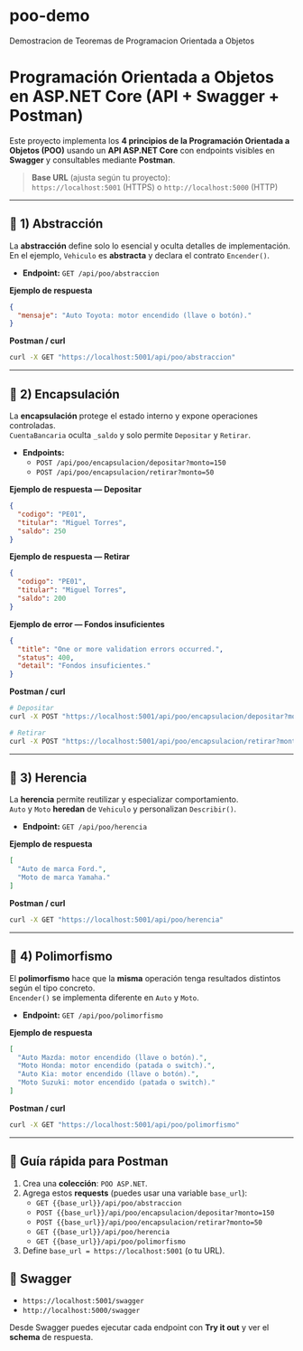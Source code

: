 # poo-demo
Demostracion de Teoremas de Programacion Orientada a Objetos

# Programación Orientada a Objetos en ASP.NET Core (API + Swagger + Postman)

Este proyecto implementa los **4 principios de la Programación Orientada a Objetos (POO)** usando un **API ASP.NET Core** con endpoints visibles en **Swagger** y consultables mediante **Postman**.

> **Base URL** (ajusta según tu proyecto):  
> `https://localhost:5001` (HTTPS) o `http://localhost:5000` (HTTP)

---

## 🔹 1) Abstracción
La **abstracción** define solo lo esencial y oculta detalles de implementación.  
En el ejemplo, `Vehiculo` es **abstracta** y declara el contrato `Encender()`.

- **Endpoint:** `GET /api/poo/abstraccion`

**Ejemplo de respuesta**
```json
{
  "mensaje": "Auto Toyota: motor encendido (llave o botón)."
}
```

**Postman / curl**
```bash
curl -X GET "https://localhost:5001/api/poo/abstraccion"
```

---

## 🔹 2) Encapsulación
La **encapsulación** protege el estado interno y expone operaciones controladas.  
`CuentaBancaria` oculta `_saldo` y solo permite `Depositar` y `Retirar`.

- **Endpoints:**
  - `POST /api/poo/encapsulacion/depositar?monto=150`
  - `POST /api/poo/encapsulacion/retirar?monto=50`

**Ejemplo de respuesta — Depositar**
```json
{
  "codigo": "PE01",
  "titular": "Miguel Torres",
  "saldo": 250
}
```

**Ejemplo de respuesta — Retirar**
```json
{
  "codigo": "PE01",
  "titular": "Miguel Torres",
  "saldo": 200
}
```

**Ejemplo de error — Fondos insuficientes**
```json
{
  "title": "One or more validation errors occurred.",
  "status": 400,
  "detail": "Fondos insuficientes."
}
```

**Postman / curl**
```bash
# Depositar
curl -X POST "https://localhost:5001/api/poo/encapsulacion/depositar?monto=150"

# Retirar
curl -X POST "https://localhost:5001/api/poo/encapsulacion/retirar?monto=50"
```

---

## 🔹 3) Herencia
La **herencia** permite reutilizar y especializar comportamiento.  
`Auto` y `Moto` **heredan** de `Vehiculo` y personalizan `Describir()`.

- **Endpoint:** `GET /api/poo/herencia`

**Ejemplo de respuesta**
```json
[
  "Auto de marca Ford.",
  "Moto de marca Yamaha."
]
```

**Postman / curl**
```bash
curl -X GET "https://localhost:5001/api/poo/herencia"
```

---

## 🔹 4) Polimorfismo
El **polimorfismo** hace que la **misma** operación tenga resultados distintos según el tipo concreto.  
`Encender()` se implementa diferente en `Auto` y `Moto`.

- **Endpoint:** `GET /api/poo/polimorfismo`

**Ejemplo de respuesta**
```json
[
  "Auto Mazda: motor encendido (llave o botón).",
  "Moto Honda: motor encendido (patada o switch).",
  "Auto Kia: motor encendido (llave o botón).",
  "Moto Suzuki: motor encendido (patada o switch)."
]
```

**Postman / curl**
```bash
curl -X GET "https://localhost:5001/api/poo/polimorfismo"
```

---

## 🚀 Guía rápida para Postman
1. Crea una **colección**: `POO ASP.NET`.
2. Agrega estos **requests** (puedes usar una variable `base_url`):
   - `GET {{base_url}}/api/poo/abstraccion`
   - `POST {{base_url}}/api/poo/encapsulacion/depositar?monto=150`
   - `POST {{base_url}}/api/poo/encapsulacion/retirar?monto=50`
   - `GET {{base_url}}/api/poo/herencia`
   - `GET {{base_url}}/api/poo/polimorfismo`
3. Define `base_url = https://localhost:5001` (o tu URL).

## 📖 Swagger
- `https://localhost:5001/swagger`  
- `http://localhost:5000/swagger`

Desde Swagger puedes ejecutar cada endpoint con **Try it out** y ver el **schema** de respuesta.

